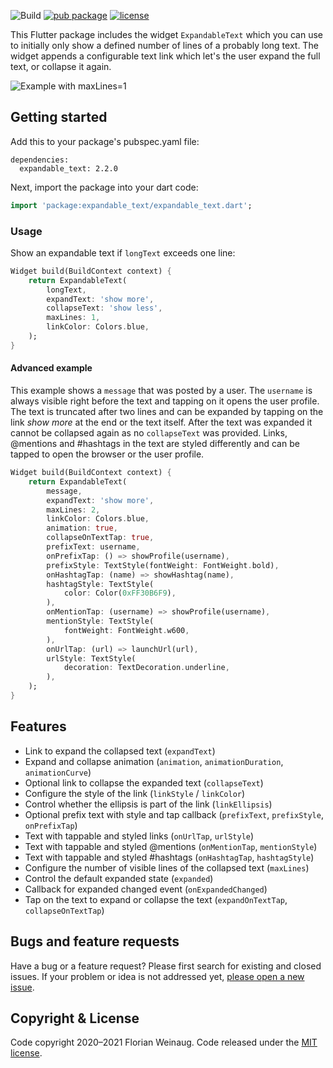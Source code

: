![Build](https://github.com/fweinaug/expandable_text/workflows/Build/badge.svg)
[![pub package](https://img.shields.io/pub/v/expandable_text.svg)](https://pub.dev/packages/expandable_text)
[![license](https://img.shields.io/badge/license-MIT-green)](https://github.com/fweinaug/expandable_text/blob/master/LICENSE)

This Flutter package includes the widget `ExpandableText` which you can use to initially only show a
defined number of lines of a probably long text. The widget appends a configurable text link which
let's the user expand the full text, or collapse it again.

![Example with maxLines=1](https://user-images.githubusercontent.com/17765766/118534275-531f7c00-b749-11eb-90e9-e6eb36808eec.gif)

## Getting started

Add this to your package's pubspec.yaml file:

```
dependencies:
  expandable_text: 2.2.0
```

Next, import the package into your dart code:

```dart
import 'package:expandable_text/expandable_text.dart';
```

### Usage

Show an expandable text if `longText` exceeds one line:

```dart
Widget build(BuildContext context) {
    return ExpandableText(
        longText,
        expandText: 'show more',
        collapseText: 'show less',
        maxLines: 1,
        linkColor: Colors.blue,
    );
}
```

#### Advanced example

This example shows a `message` that was posted by a user.
The `username` is always visible right before the text and tapping on it opens the user profile.
The text is truncated after two lines and can be expanded by tapping on the link *show more* at the end or the text itself.
After the text was expanded it cannot be collapsed again as no `collapseText` was provided.
Links, @mentions and #hashtags in the text are styled differently and can be tapped to open the browser or the user profile.

```dart
Widget build(BuildContext context) {
    return ExpandableText(
        message,
        expandText: 'show more',
        maxLines: 2,
        linkColor: Colors.blue,
        animation: true,
        collapseOnTextTap: true,
        prefixText: username,
        onPrefixTap: () => showProfile(username),
        prefixStyle: TextStyle(fontWeight: FontWeight.bold),
        onHashtagTap: (name) => showHashtag(name),
        hashtagStyle: TextStyle(
            color: Color(0xFF30B6F9),
        ),
        onMentionTap: (username) => showProfile(username),
        mentionStyle: TextStyle(
            fontWeight: FontWeight.w600,
        ),
        onUrlTap: (url) => launchUrl(url),
        urlStyle: TextStyle(
            decoration: TextDecoration.underline,
        ),
    );
}
```

## Features

- Link to expand the collapsed text (`expandText`)
- Expand and collapse animation (`animation`, `animationDuration`, `animationCurve`)
- Optional link to collapse the expanded text (`collapseText`)
- Configure the style of the link (`linkStyle` / `linkColor`)
- Control whether the ellipsis is part of the link (`linkEllipsis`)
- Optional prefix text with style and tap callback (`prefixText`, `prefixStyle`, `onPrefixTap`)
- Text with tappable and styled links (`onUrlTap`, `urlStyle`)
- Text with tappable and styled @mentions (`onMentionTap`, `mentionStyle`)
- Text with tappable and styled #hashtags (`onHashtagTap`, `hashtagStyle`)
- Configure the number of visible lines of the collapsed text (`maxLines`)
- Control the default expanded state (`expanded`)
- Callback for expanded changed event (`onExpandedChanged`)
- Tap on the text to expand or collapse the text (`expandOnTextTap`, `collapseOnTextTap`)

## Bugs and feature requests

Have a bug or a feature request? Please first search for existing and closed issues.
If your problem or idea is not addressed yet, [please open a new issue](https://github.com/fweinaug/expandable_text/issues/new).

## Copyright & License

Code copyright 2020–2021 Florian Weinaug.
Code released under the [MIT license](https://github.com/fweinaug/expandable_text/blob/master/LICENSE).
